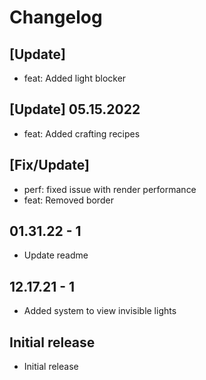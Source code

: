 # Changelog

## [Update]

* feat: Added light blocker

## [Update] 05.15.2022

* feat: Added crafting recipes

## [Fix/Update]

* perf: fixed issue with render performance
* feat: Removed border

## 01.31.22 - 1

* Update readme

## 12.17.21 - 1

* Added system to view invisible lights

## Initial release

* Initial release
